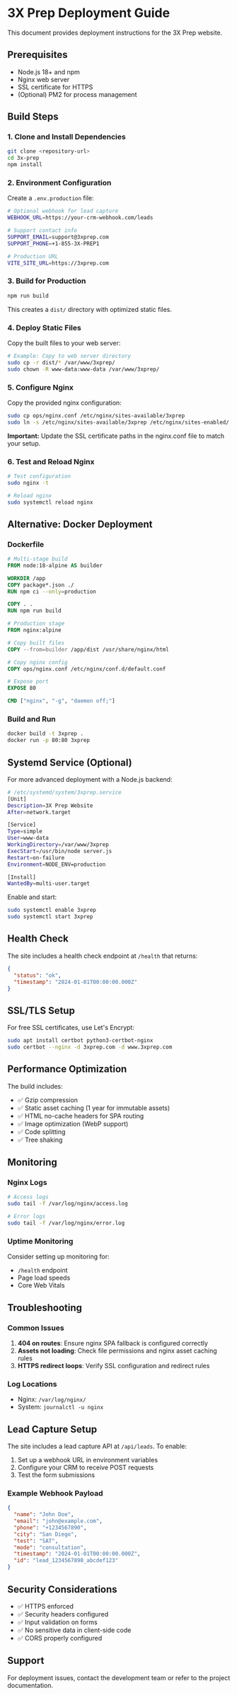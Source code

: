 # 3X Prep Deployment Guide

This document provides deployment instructions for the 3X Prep website.

## Prerequisites

- Node.js 18+ and npm
- Nginx web server
- SSL certificate for HTTPS
- (Optional) PM2 for process management

## Build Steps

### 1. Clone and Install Dependencies

```bash
git clone <repository-url>
cd 3x-prep
npm install
```

### 2. Environment Configuration

Create a `.env.production` file:

```bash
# Optional webhook for lead capture
WEBHOOK_URL=https://your-crm-webhook.com/leads

# Support contact info
SUPPORT_EMAIL=support@3xprep.com
SUPPORT_PHONE=+1-855-3X-PREP1

# Production URL
VITE_SITE_URL=https://3xprep.com
```

### 3. Build for Production

```bash
npm run build
```

This creates a `dist/` directory with optimized static files.

### 4. Deploy Static Files

Copy the built files to your web server:

```bash
# Example: Copy to web server directory
sudo cp -r dist/* /var/www/3xprep/
sudo chown -R www-data:www-data /var/www/3xprep/
```

### 5. Configure Nginx

Copy the provided nginx configuration:

```bash
sudo cp ops/nginx.conf /etc/nginx/sites-available/3xprep
sudo ln -s /etc/nginx/sites-available/3xprep /etc/nginx/sites-enabled/
```

**Important:** Update the SSL certificate paths in the nginx.conf file to match your setup.

### 6. Test and Reload Nginx

```bash
# Test configuration
sudo nginx -t

# Reload nginx
sudo systemctl reload nginx
```

## Alternative: Docker Deployment

### Dockerfile

```dockerfile
# Multi-stage build
FROM node:18-alpine AS builder

WORKDIR /app
COPY package*.json ./
RUN npm ci --only=production

COPY . .
RUN npm run build

# Production stage
FROM nginx:alpine

# Copy built files
COPY --from=builder /app/dist /usr/share/nginx/html

# Copy nginx config
COPY ops/nginx.conf /etc/nginx/conf.d/default.conf

# Expose port
EXPOSE 80

CMD ["nginx", "-g", "daemon off;"]
```

### Build and Run

```bash
docker build -t 3xprep .
docker run -p 80:80 3xprep
```

## Systemd Service (Optional)

For more advanced deployment with a Node.js backend:

```bash
# /etc/systemd/system/3xprep.service
[Unit]
Description=3X Prep Website
After=network.target

[Service]
Type=simple
User=www-data
WorkingDirectory=/var/www/3xprep
ExecStart=/usr/bin/node server.js
Restart=on-failure
Environment=NODE_ENV=production

[Install]
WantedBy=multi-user.target
```

Enable and start:

```bash
sudo systemctl enable 3xprep
sudo systemctl start 3xprep
```

## Health Check

The site includes a health check endpoint at `/health` that returns:

```json
{
  "status": "ok",
  "timestamp": "2024-01-01T00:00:00.000Z"
}
```

## SSL/TLS Setup

For free SSL certificates, use Let's Encrypt:

```bash
sudo apt install certbot python3-certbot-nginx
sudo certbot --nginx -d 3xprep.com -d www.3xprep.com
```

## Performance Optimization

The build includes:

- ✅ Gzip compression
- ✅ Static asset caching (1 year for immutable assets)
- ✅ HTML no-cache headers for SPA routing
- ✅ Image optimization (WebP support)
- ✅ Code splitting
- ✅ Tree shaking

## Monitoring

### Nginx Logs

```bash
# Access logs
sudo tail -f /var/log/nginx/access.log

# Error logs
sudo tail -f /var/log/nginx/error.log
```

### Uptime Monitoring

Consider setting up monitoring for:
- `/health` endpoint
- Page load speeds
- Core Web Vitals

## Troubleshooting

### Common Issues

1. **404 on routes**: Ensure nginx SPA fallback is configured correctly
2. **Assets not loading**: Check file permissions and nginx asset caching rules
3. **HTTPS redirect loops**: Verify SSL configuration and redirect rules

### Log Locations

- Nginx: `/var/log/nginx/`
- System: `journalctl -u nginx`

## Lead Capture Setup

The site includes a lead capture API at `/api/leads`. To enable:

1. Set up a webhook URL in environment variables
2. Configure your CRM to receive POST requests
3. Test the form submissions

### Example Webhook Payload

```json
{
  "name": "John Doe",
  "email": "john@example.com",
  "phone": "+1234567890",
  "city": "San Diego",
  "test": "SAT",
  "mode": "consultation",
  "timestamp": "2024-01-01T00:00:00.000Z",
  "id": "lead_1234567890_abcdef123"
}
```

## Security Considerations

- ✅ HTTPS enforced
- ✅ Security headers configured
- ✅ Input validation on forms
- ✅ No sensitive data in client-side code
- ✅ CORS properly configured

## Support

For deployment issues, contact the development team or refer to the project documentation.